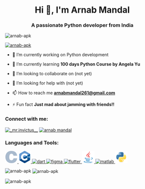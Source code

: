
<h1 align="center">Hi 👋, I'm Arnab Mandal</h1>
<h3 align="center">A passionate Python developer from India</h3>

<p align="left"> <img src="https://komarev.com/ghpvc/?username=arnab-apk&label=Profile%20views&color=0e75b6&style=flat" alt="arnab-apk" /> </p>

<p align="left"> <a href="https://github.com/ryo-ma/github-profile-trophy"><img src="https://github-profile-trophy.vercel.app/?username=arnab-apk" alt="arnab-apk" /></a> </p>

- 🔭 I’m currently working on Python development
- 🌱 I’m currently learning **100 days Python Course by Angela Yu**

- 👯 I’m looking to collaborate on (not yet)

- 🤝 I’m looking for help with (not yet)

- 📫 How to reach me **arnabmandal261@gmail.com**

- ⚡ Fun fact **Just mad about jamming with friends!!**

<h3 align="left">Connect with me:</h3>
<p align="left">
<a href="https://instagram.com/_mr.invictus__" target="blank"><img align="center" src="https://raw.githubusercontent.com/rahuldkjain/github-profile-readme-generator/master/src/images/icons/Social/instagram.svg" alt="_mr.invictus__" height="30" width="40" /></a>
<a href="https://www.hackerrank.com/profile/arnabmandal261" target="blank"><img align="center" src="https://raw.githubusercontent.com/rahuldkjain/github-profile-readme-generator/master/src/images/icons/Social/hackerrank.svg" alt="arnab mandal" height="30" width="40" /></a>
</p>

<h3 align="left">Languages and Tools:</h3>
<p align="left"> <a href="https://www.cprogramming.com/" target="_blank" rel="noreferrer"> <img src="https://raw.githubusercontent.com/devicons/devicon/master/icons/c/c-original.svg" alt="c" width="40" height="40"/> </a> <a href="https://www.w3schools.com/cpp/" target="_blank" rel="noreferrer"> <img src="https://raw.githubusercontent.com/devicons/devicon/master/icons/cplusplus/cplusplus-original.svg" alt="cplusplus" width="40" height="40"/> </a> <a href="https://dart.dev" target="_blank" rel="noreferrer"> <img src="https://www.vectorlogo.zone/logos/dartlang/dartlang-icon.svg" alt="dart" width="40" height="40"/> </a> <a href="https://www.figma.com/" target="_blank" rel="noreferrer"> <img src="https://www.vectorlogo.zone/logos/figma/figma-icon.svg" alt="figma" width="40" height="40"/> </a> <a href="https://flutter.dev" target="_blank" rel="noreferrer"> <img src="https://www.vectorlogo.zone/logos/flutterio/flutterio-icon.svg" alt="flutter" width="40" height="40"/> </a> <a href="https://www.java.com" target="_blank" rel="noreferrer"> <img src="https://raw.githubusercontent.com/devicons/devicon/master/icons/java/java-original.svg" alt="java" width="40" height="40"/> </a> <a href="https://www.mathworks.com/" target="_blank" rel="noreferrer"> <img src="https://upload.wikimedia.org/wikipedia/commons/2/21/Matlab_Logo.png" alt="matlab" width="40" height="40"/> </a> <a href="https://www.python.org" target="_blank" rel="noreferrer"> <img src="https://raw.githubusercontent.com/devicons/devicon/master/icons/python/python-original.svg" alt="python" width="40" height="40"/> </a> </p>

<p><img align="left" src="https://github-readme-stats.vercel.app/api/top-langs?username=arnab-apk&show_icons=true&locale=en&layout=compact" alt="arnab-apk" /></p>

<p>&nbsp;<img align="center" src="https://github-readme-stats.vercel.app/api?username=arnab-apk&show_icons=true&locale=en" alt="arnab-apk" /></p>

<p><img align="center" src="https://github-readme-streak-stats.herokuapp.com/?user=arnab-apk&" alt="arnab-apk" /></p>
